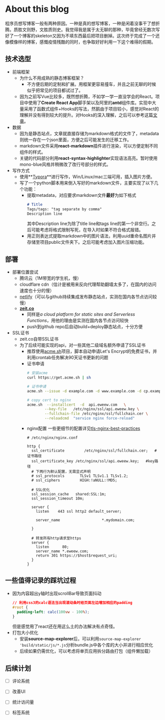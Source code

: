 # About this blog
程序员想写博客一般有两种原因。一种是真的想写博客，一种是闲着没事干了想折腾。质胜文则野，文胜质则史。我觉得我是属于太无聊的那种，毕竟曾经无数次写好了一个博客的skeleton又因为不填东西最后把项目删掉。这次终于完成了一个还像模像样的博客，感慨疫情残酷的同时，也争取好好利用一下这个难得的假期。
## 技术选型
- 前端框架
  - 为什么不用成熟的静态博客框架？
    - 不方便后期的定制和扩展。用框架更容易撞车，并且之前无聊的时候似乎把常见的项目都试过了。
  - 因为之前写Vue比较多，既然想折腾，不如学一学一直没学会的React。项目中使用了**Create React App**脚手架以及阿里的**antd**组件库。实现中大量采用了函数式组件+Hooks的写法，然鹅由于项目较小，感觉对React的理解并没有得到较大的提升。对Hooks的深入理解，之后可以参考这篇[文章](https://www.jianshu.com/p/d396ec03e04a)。
- 数据
  - 因为是静态站点，文章就直接存储为markdown格式的文件了，metadata则统一存在一个json里面，方便之后可能发生的迁移工作。
  - markdown文件采用**react-markdown**插件进行渲染，可以方便定制不同组件的样式。
  - 关键的代码部分利用**react-syntax-highlighter**实现语法高亮。暂时使用mono-blue风格并稍微改了改行号部分的样式。
- 写作方式
  - 使用**[Typora](https://www.typora.io/)**进行写作，Win/Linux/mac三端可用，插入图片方便。
  - 写了一个python脚本用来倒入写好的markdown文件，主要实现了以下几个功能：
    - 提取metadata，对应要求markdown文件**最好**为如下格式
      ```markdown
      # Title
      Tags/tags: "tag separate by comma"
      Description line
      ```
      其中Description line为除了title line和tags line的第一个非空行。之后可能考虑将格式限制写死，在导入时如果不符合格式报错。
    - 用正则表达式提取markdown中的图片语法，利用uuid重命名图片并存储至项目public文件夹下。之后可能考虑加入图片压缩功能。
## 部署
- 部署位置尝试
  - 腾讯云（1M带宽的学生机，慢）
  - cloudflare cdn（估计是被用来反向代理帮助翻墙太多了，在国内的访问速度也十分的慢）
  - [netlify](https://www.netlify.com/)（可以与github持续集成发布静态站点，实测在国内各节点访问较慢）
  - **[zeit.co](zeit.co)**
    - 同样是*a cloud platform for static sites and Serverless Functions*，用他的理由是实测在国内各节点访问较快
    - push到github repo后自动build+deploy静态站点，十分方便
- SSL证书
  - zeit.co自带SSL证书
  - 为了后续可能实现的api，对一些其他二级域名额外申请了SSL证书
    - 推荐使用[acme.sh](https://github.com/acmesh-official/acme.sh)项目，脚本自动申请Let's Encrypt的免费证书，并利用crontab任务解决90天证书更新的问题
    - 证书申请
      ```sh
      # 安装acme
      curl https://get.acme.sh | sh
      
      # 证书申请
      acme.sh --issue -d example.com -d www.example.com -d cp.example.com -w 网站根目录
      
      # copy cert to nginx
      acme.sh  --installcert  -d  api.eweew.com   \
              --key-file   /etc/nginx/ssl/api.eweew.key \
              --fullchain-file /etc/nginx/ssl/fullchain.cer \
              --reloadcmd  "service nginx force-reload"
      ```
    - nginx配置
       一些更细节的配置详见[tls-nginx-best-practices](https://www.linode.com/docs/web-servers/nginx/tls-deployment-best-practices-for-nginx/)
      ```nginx
      # /etc/nginx/nginx.conf
      
      http {
        ssl_certificate			/etc/nginx/ssl/fullchain.cer;	#证书路径     
        ssl_certificate_key	/etc/nginx/ssl/api.eweew.key;	#key路径
        # 下两行为默认配置，无需显式声明
        # ssl_protocols       TLSv1 TLSv1.1 TLSv1.2;
        # ssl_ciphers         HIGH:!aNULL:!MD5;
        
        # SSL优化
        ssl_session_cache   shared:SSL:1m;
        ssl_session_timeout 10m;
      
        server {
          listen	443 ssl http2 default_server;                                                 
          server_name					*.mydomain.com;                        
        }
      
        # 转发所有http请求至https
        server {
          listen      80;
          server_name *.eweew.com;
          return 301 https://$host$request_uri;
        }
      }
      
      ```
      
  
## 一些值得记录的踩坑过程
- 因为内容超出y轴时出现scrollBar导致页面抖动
  ```css
  // 利用css3的calc语法当出现滚动条时给页面左边增加相应的padding
  #root {
    padding-left: calc(100vw - 100%); 
  }
  ```
  但是感觉用了react还在用这么土的办法解决有点奇怪。
- 打包大小优化
  - 安装**source-map-explorer**后，可以利用```source-map-explorer 'build/static/js/*.js```分析bundle.js中各个库的大小并进行相应优化
  - 后续如果仍需优化，可以考虑将单页应用拆分路由打包（组件懒加载）
## 后续计划
- [ ] 评论系统
- [ ] 改善UI
- [ ] 统计访问量
- [ ] 标签系统

